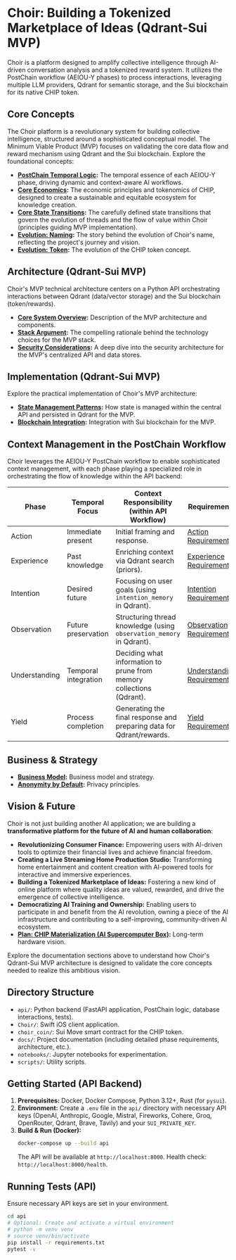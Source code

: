 # Choir: Building a Tokenized Marketplace of Ideas (Qdrant-Sui MVP)

Choir is a platform designed to amplify collective intelligence through AI-driven conversation analysis and a tokenized reward system. It utilizes the PostChain workflow (AEIOU-Y phases) to process interactions, leveraging multiple LLM providers, Qdrant for semantic storage, and the Sui blockchain for its native CHIP token.

## Core Concepts

The Choir platform is a revolutionary system for building collective intelligence, structured around a sophisticated conceptual model. The Minimum Viable Product (MVP) focuses on validating the core data flow and reward mechanism using Qdrant and the Sui blockchain. Explore the foundational concepts:

*   **[PostChain Temporal Logic](docs/postchain_temporal_logic.md):** The temporal essence of each AEIOU-Y phase, driving dynamic and context-aware AI workflows.
*   **[Core Economics](docs/core_economics.md):** The economic principles and tokenomics of CHIP, designed to create a sustainable and equitable ecosystem for knowledge creation.
*   **[Core State Transitions](docs/core_state_transitions.md):** The carefully defined state transitions that govern the evolution of threads and the flow of value within Choir (principles guiding MVP implementation).
*   **[Evolution: Naming](docs/evolution_naming.md):** The story behind the evolution of Choir's name, reflecting the project's journey and vision.
*   **[Evolution: Token](docs/evolution_token.md):** The evolution of the CHIP token concept.

## Architecture (Qdrant-Sui MVP)

Choir's MVP technical architecture centers on a Python API orchestrating interactions between Qdrant (data/vector storage) and the Sui blockchain (token/rewards).

*   **[Core System Overview](docs/core_core.md):** Description of the MVP architecture and components.
*   **[Stack Argument](docs/stack_argument.md):** The compelling rationale behind the technology choices for the MVP stack.
*   **[Security Considerations](docs/security_considerations.md):** A deep dive into the security architecture for the MVP's centralized API and data stores.

## Implementation (Qdrant-Sui MVP)

Explore the practical implementation of Choir's MVP architecture:

*   **[State Management Patterns](docs/state_management_patterns.md):** How state is managed within the central API and persisted in Qdrant for the MVP.
*   **[Blockchain Integration](docs/blockchain_integration.md):** Integration with Sui blockchain for the MVP.

## Context Management in the PostChain Workflow

Choir leverages the AEIOU-Y PostChain workflow to enable sophisticated context management, with each phase playing a specialized role in orchestrating the flow of knowledge within the API backend:

| Phase         | Temporal Focus       | Context Responsibility (within API Workflow)                                 | Requirements                                           |
| ------------- | -------------------- | ---------------------------------------------------------------------------- | ------------------------------------------------------ |
| Action        | Immediate present    | Initial framing and response.                                                | [Action Requirements](docs/require_action_phase.md)    |
| Experience    | Past knowledge       | Enriching context via Qdrant search (priors).                                | [Experience Requirements](docs/require_experience_phase.md) |
| Intention     | Desired future       | Focusing on user goals (using `intention_memory` in Qdrant).                 | [Intention Requirements](docs/require_intention_phase.md) |
| Observation   | Future preservation  | Structuring thread knowledge (using `observation_memory` in Qdrant).         | [Observation Requirements](docs/require_observation_phase.md) |
| Understanding | Temporal integration | Deciding what information to prune from memory collections (Qdrant).         | [Understanding Requirements](docs/require_understanding_phase.md) |
| Yield         | Process completion   | Generating the final response and preparing data for Qdrant/rewards.         | [Yield Requirements](docs/require_yield_phase.md)      |

## Business & Strategy

*   **[Business Model](docs/e_business.md):** Business model and strategy.
*   **[Anonymity by Default](docs/plan_anonymity_by_default.md):** Privacy principles.

## Vision & Future

Choir is not just building another AI application; we are building a **transformative platform for the future of AI and human collaboration**:

*   **Revolutionizing Consumer Finance:** Empowering users with AI-driven tools to optimize their financial lives and achieve financial freedom.
*   **Creating a Live Streaming Home Production Studio:** Transforming home entertainment and content creation with AI-powered tools for interactive and immersive experiences.
*   **Building a Tokenized Marketplace of Ideas:** Fostering a new kind of online platform where quality ideas are valued, rewarded, and drive the emergence of collective intelligence.
*   **Democratizing AI Training and Ownership:** Enabling users to participate in and benefit from the AI revolution, owning a piece of the AI infrastructure and contributing to a self-improving, community-driven AI ecosystem.
*   **[Plan: CHIP Materialization (AI Supercomputer Box)](docs/plan_chip_materialization.md):** Long-term hardware vision.

Explore the documentation sections above to understand how Choir's Qdrant-Sui MVP architecture is designed to validate the core concepts needed to realize this ambitious vision.

## Directory Structure

*   `api/`: Python backend (FastAPI application, PostChain logic, database interactions, tests).
*   `Choir/`: Swift iOS client application.
*   `choir_coin/`: Sui Move smart contract for the CHIP token.
*   `docs/`: Project documentation (including detailed phase requirements, architecture, etc.).
*   `notebooks/`: Jupyter notebooks for experimentation.
*   `scripts/`: Utility scripts.

## Getting Started (API Backend)

1.  **Prerequisites:** Docker, Docker Compose, Python 3.12+, Rust (for `pysui`).
2.  **Environment:** Create a `.env` file in the `api/` directory with necessary API keys (OpenAI, Anthropic, Google, Mistral, Fireworks, Cohere, Groq, OpenRouter, Qdrant, Brave, Tavily) and your `SUI_PRIVATE_KEY`.
3.  **Build & Run (Docker):**
    ```bash
    docker-compose up --build api
    ```
    The API will be available at `http://localhost:8000`. Health check: `http://localhost:8000/health`.

## Running Tests (API)

Ensure necessary API keys are set in your environment.

```bash
cd api
# Optional: Create and activate a virtual environment
# python -m venv venv
# source venv/bin/activate
pip install -r requirements.txt
pytest -v
